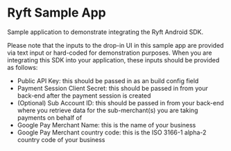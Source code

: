 # Ryft Sample App

Sample application to demonstrate integrating the Ryft Android SDK.

Please note that the inputs to the drop-in UI in this sample app are provided via text input or hard-coded for demonstration purposes.
When you are integrating this SDK into your application, these inputs should be provided as follows:

- Public API Key: this should be passed in as an build config field
- Payment Session Client Secret: this should be passed in from your back-end after the payment session is created
- (Optional) Sub Account ID: this should be passed in from your back-end where you retrieve data for the sub-merchant(s) you are taking payments on behalf of
- Google Pay Merchant Name: this is the name of your business
- Google Pay Merchant country code: this is the ISO 3166-1 alpha-2 country code of your business